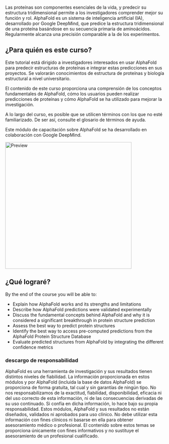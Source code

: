 Las proteínas son componentes esenciales de la vida, y predecir su estructura tridimensional permite a los investigadores comprender mejor su función y rol. AlphaFold es un sistema de inteligencia artificial (IA), desarrollado por Google DeepMind, que predice la estructura tridimensional de una proteína basándose en su secuencia primaria de aminoácidos. Regularmente alcanza una precisión comparable a la de los experimentos.

## ¿Para quién es este curso?
Este tutorial está dirigido a investigadores interesados ​​en usar AlphaFold para predecir estructuras de proteínas e integrar estas predicciones en sus proyectos. Se valorarán conocimientos de estructura de proteínas y biología estructural a nivel universitario.

El contenido de este curso proporciona una comprensión de los conceptos fundamentales de AlphaFold, cómo los usuarios pueden realizar predicciones de proteínas y cómo AlphaFold se ha utilizado para mejorar la investigación.

A lo largo del curso, es posible que se utilicen términos con los que no esté familiarizado. De ser así, consulte el glosario de términos de ayuda.

Este módulo de capacitación sobre AlphaFold se ha desarrollado en colaboración con Google DeepMind.

<img src="https://trainingcontent.embl.org/sites/default/files/2024-07/Google_DeepMind_Logo_rgb_3320x512px.png" alt="Preview" width="400">

## ¿Qué lograré?
By the end of the course you will be able to:
- Explain how AlphaFold works and its strengths and limitations
- Describe how AlphaFold predictions were validated experimentally
- Discuss the fundamental concepts behind AlphaFold and why it is considered a significant breakthrough in protein structure prediction
- Assess the best way to predict protein structures
- Identify the best way to access pre-computed predictions from the AlphaFold Protein Structure Database
- Evaluate predicted structures from AlphaFold by integrating the different confidence metrics

### descargo de responsabilidad
AlphaFold es una herramienta de investigación y sus resultados tienen distintos niveles de fiabilidad. La información proporcionada en estos módulos y por AlphaFold (incluida la base de datos AlphaFold) se proporciona de forma gratuita, tal cual y sin garantías de ningún tipo. No nos responsabilizamos de la exactitud, fiabilidad, disponibilidad, eficacia ni del uso correcto de esta información, ni de las consecuencias derivadas de su uso continuado. Si confía en dicha información, lo hace bajo su propia responsabilidad. Estos módulos, AlphaFold y sus resultados no están diseñados, validados ni aprobados para uso clínico. No debe utilizar esta información con fines clínicos ni basarse en ella para obtener asesoramiento médico o profesional. El contenido sobre estos temas se proporciona únicamente con fines informativos y no sustituye el asesoramiento de un profesional cualificado.
